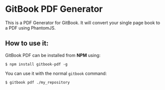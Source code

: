 GitBook PDF Generator
===========

This is a PDF Generator for GitBook. It will convert your single page book to a PDF using PhantomJS.

## How to use it:


GitBook PDF can be installed from **NPM** using:

```
$ npm install gitbook-pdf -g
```

You can use it with the normal ```gitbook``` command:

```
$ gitbook pdf ./my_repository
```
